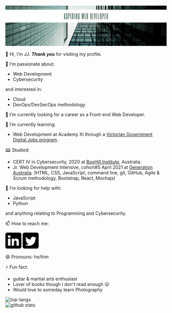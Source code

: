 ![](images/github.png)

👋 Hi, I’m JJ. **_Thank you_** for visiting my profile.

👀 I’m passionate about:
- Web Development
- Cybersecurity

and interested in:
- Cloud
- DevOps/DevSecOps methodology

🔭 I’m currently looking for a career as a Front-end Web Developer.

🌱 I’m currently learning:
- Web Development at Academy Xi through a [Victorian Government Digital Jobs program](https://djpr.vic.gov.au/digital-jobs).

🕮 Studied:
- CERT IV in Cybersecurity, 2020 at [BoxHill Institute](https://www.boxhill.edu.au/courses/certificate-iv-in-cyber-security-ct416-d/), Australia.
- Jr. Web Development Intensive, cohort#5 April 2021 at [Generation Australia](https://australia.generation.org/programs/become-a-web-developer/).
(HTML, CSS, JavaScript, command line, git, GitHub, Agile & Scrum methodology, Bootstrap, React, Mochajs)

🤔 I’m looking for help with:
- JavaScript
- Python

and anything relating to Programming and Cybersecurity.

📫 How to reach me:

[![](images/linkedin50x50.png)](https://www.linkedin.com/in/IamJJChang/)
[![](images/twitter50x50.png)](https://twitter.com/IamJJChang)

😄 Pronouns: he/him

⚡ Fun fact:
- guitar & martial arts enthusiast 
- Lover of books though i don't read enough 😛 
- Would love to someday learn Photography

![top-langs](https://github-readme-stats.vercel.app/api/top-langs?username=Jayz-lab&show_icons=true&theme=radical)
<br>
![github stats](https://github-readme-stats.vercel.app/api?username=Jayz-lab&show_icons=true&theme=radical)


<!---
Jayz-lab/Jayz-lab is a ✨ special ✨ repository because its `README.md` (this file) appears on your GitHub profile.
You can click the Preview link to take a look at your changes.
- 🔭 I’m currently working on …
- 🌱 I’m currently learning …
- 👯 I’m looking to collaborate on …
- 🤔 I’m looking for help with …
- 💬 Ask me about …
- 📫 How to reach me: …
- 😄 Pronouns: …
- ⚡ Fun fact: …
https://sarah-hart-landolt.medium.com/6-easy-steps-to-create-a-beautiful-github-profile-readme-edc7840b2c7
https://www.iconfinder.com/social-media-icons
https://docs.github.com/en/github/writing-on-github/getting-started-with-writing-and-formatting-on-github/basic-writing-and-formatting-syntax

syntax for spacing in filename.png -> ![](images/linkedin%20filename.png) %20
--->

